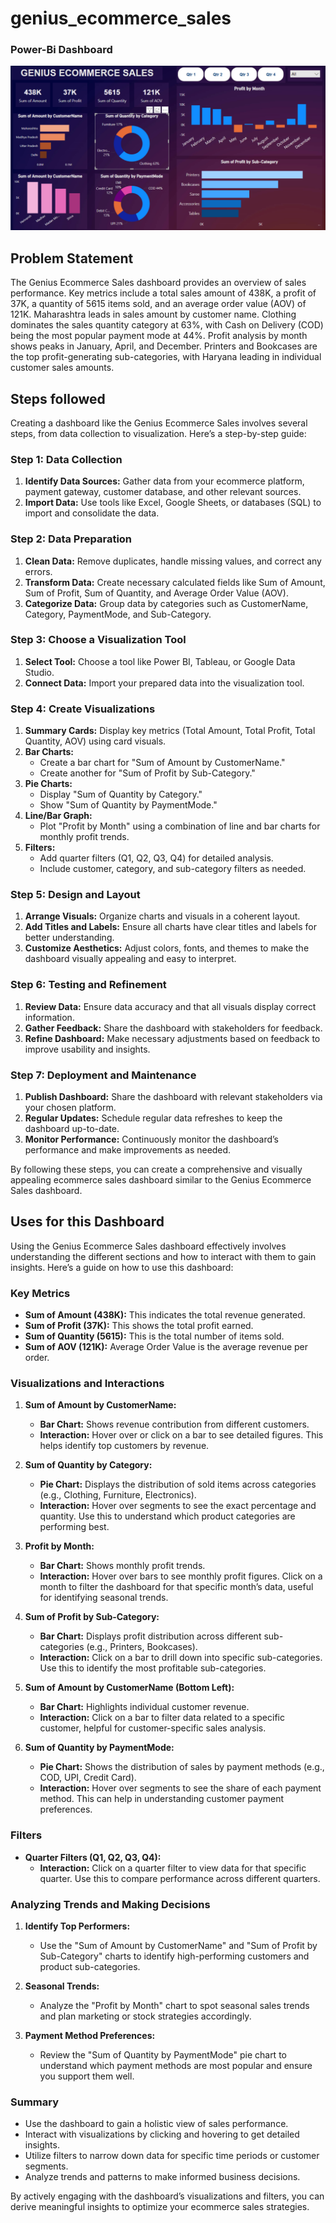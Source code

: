 # genius_ecommerce_sales

### Power-Bi Dashboard 
![dashboard](https://github.com/MrGenius18/genius_ecommerce_sales/blob/ba5685f35a993fe9a1f6ca4f0e2f232770fbad14/dashboard.png)

## Problem Statement

The Genius Ecommerce Sales dashboard provides an overview of sales performance. Key metrics include a total sales amount of 438K, a profit of 37K, a quantity of 5615 items sold, and an average order value (AOV) of 121K. 
Maharashtra leads in sales amount by customer name. Clothing dominates the sales quantity category at 63%, with Cash on Delivery (COD) being the most popular payment mode at 44%. Profit analysis by month shows peaks in January, April, and December. 
Printers and Bookcases are the top profit-generating sub-categories, with Haryana leading in individual customer sales amounts.


## Steps followed 

Creating a dashboard like the Genius Ecommerce Sales involves several steps, from data collection to visualization. Here’s a step-by-step guide:

### Step 1: Data Collection
1. **Identify Data Sources:** Gather data from your ecommerce platform, payment gateway, customer database, and other relevant sources.
2. **Import Data:** Use tools like Excel, Google Sheets, or databases (SQL) to import and consolidate the data.

### Step 2: Data Preparation
1. **Clean Data:** Remove duplicates, handle missing values, and correct any errors.
2. **Transform Data:** Create necessary calculated fields like Sum of Amount, Sum of Profit, Sum of Quantity, and Average Order Value (AOV).
3. **Categorize Data:** Group data by categories such as CustomerName, Category, PaymentMode, and Sub-Category.

### Step 3: Choose a Visualization Tool
1. **Select Tool:** Choose a tool like Power BI, Tableau, or Google Data Studio.
2. **Connect Data:** Import your prepared data into the visualization tool.

### Step 4: Create Visualizations
1. **Summary Cards:** Display key metrics (Total Amount, Total Profit, Total Quantity, AOV) using card visuals.
2. **Bar Charts:** 
    - Create a bar chart for "Sum of Amount by CustomerName."
    - Create another for "Sum of Profit by Sub-Category."
3. **Pie Charts:**
    - Display "Sum of Quantity by Category."
    - Show "Sum of Quantity by PaymentMode."
4. **Line/Bar Graph:**
    - Plot "Profit by Month" using a combination of line and bar charts for monthly profit trends.
5. **Filters:**
    - Add quarter filters (Q1, Q2, Q3, Q4) for detailed analysis.
    - Include customer, category, and sub-category filters as needed.

### Step 5: Design and Layout
1. **Arrange Visuals:** Organize charts and visuals in a coherent layout.
2. **Add Titles and Labels:** Ensure all charts have clear titles and labels for better understanding.
3. **Customize Aesthetics:** Adjust colors, fonts, and themes to make the dashboard visually appealing and easy to interpret.

### Step 6: Testing and Refinement
1. **Review Data:** Ensure data accuracy and that all visuals display correct information.
2. **Gather Feedback:** Share the dashboard with stakeholders for feedback.
3. **Refine Dashboard:** Make necessary adjustments based on feedback to improve usability and insights.

### Step 7: Deployment and Maintenance
1. **Publish Dashboard:** Share the dashboard with relevant stakeholders via your chosen platform.
2. **Regular Updates:** Schedule regular data refreshes to keep the dashboard up-to-date.
3. **Monitor Performance:** Continuously monitor the dashboard’s performance and make improvements as needed.

By following these steps, you can create a comprehensive and visually appealing ecommerce sales dashboard similar to the Genius Ecommerce Sales dashboard.


## Uses for this Dashboard

Using the Genius Ecommerce Sales dashboard effectively involves understanding the different sections and how to interact with them to gain insights. Here’s a guide on how to use this dashboard:

### Key Metrics
- **Sum of Amount (438K):** This indicates the total revenue generated.
- **Sum of Profit (37K):** This shows the total profit earned.
- **Sum of Quantity (5615):** This is the total number of items sold.
- **Sum of AOV (121K):** Average Order Value is the average revenue per order.

### Visualizations and Interactions
1. **Sum of Amount by CustomerName:**
   - **Bar Chart:** Shows revenue contribution from different customers.
   - **Interaction:** Hover over or click on a bar to see detailed figures. This helps identify top customers by revenue.

2. **Sum of Quantity by Category:**
   - **Pie Chart:** Displays the distribution of sold items across categories (e.g., Clothing, Furniture, Electronics).
   - **Interaction:** Hover over segments to see the exact percentage and quantity. Use this to understand which product categories are performing best.

3. **Profit by Month:**
   - **Bar Chart:** Shows monthly profit trends.
   - **Interaction:** Hover over bars to see monthly profit figures. Click on a month to filter the dashboard for that specific month’s data, useful for identifying seasonal trends.

4. **Sum of Profit by Sub-Category:**
   - **Bar Chart:** Displays profit distribution across different sub-categories (e.g., Printers, Bookcases).
   - **Interaction:** Click on a bar to drill down into specific sub-categories. Use this to identify the most profitable sub-categories.

5. **Sum of Amount by CustomerName (Bottom Left):**
   - **Bar Chart:** Highlights individual customer revenue.
   - **Interaction:** Click on a bar to filter data related to a specific customer, helpful for customer-specific sales analysis.

6. **Sum of Quantity by PaymentMode:**
   - **Pie Chart:** Shows the distribution of sales by payment methods (e.g., COD, UPI, Credit Card).
   - **Interaction:** Hover over segments to see the share of each payment method. This can help in understanding customer payment preferences.

### Filters
- **Quarter Filters (Q1, Q2, Q3, Q4):**
   - **Interaction:** Click on a quarter filter to view data for that specific quarter. Use this to compare performance across different quarters.

### Analyzing Trends and Making Decisions
1. **Identify Top Performers:**
   - Use the "Sum of Amount by CustomerName" and "Sum of Profit by Sub-Category" charts to identify high-performing customers and product sub-categories.

2. **Seasonal Trends:**
   - Analyze the "Profit by Month" chart to spot seasonal sales trends and plan marketing or stock strategies accordingly.

3. **Payment Method Preferences:**
   - Review the "Sum of Quantity by PaymentMode" pie chart to understand which payment methods are most popular and ensure you support them well.

### Summary
- Use the dashboard to gain a holistic view of sales performance.
- Interact with visualizations by clicking and hovering to get detailed insights.
- Utilize filters to narrow down data for specific time periods or customer segments.
- Analyze trends and patterns to make informed business decisions.

By actively engaging with the dashboard’s visualizations and filters, you can derive meaningful insights to optimize your ecommerce sales strategies.